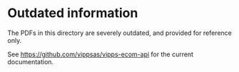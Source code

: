 <!-- START_METADATA
---
draft: true
---
END_METADATA -->

# Outdated information

The PDFs in this directory are severely outdated, and provided for reference only.

See https://github.com/vippsas/vipps-ecom-api for the current documentation.
